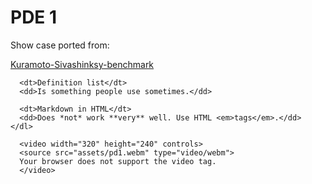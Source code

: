 # PDE 1
Show case ported from:

[Kuramoto-Sivashinksy-benchmark](https://github.com/johnfgibson/julia-pde-benchmark/blob/master/1-Kuramoto-Sivashinksy-benchmark.ipynb)

```@raw html
  <dt>Definition list</dt>
  <dd>Is something people use sometimes.</dd>

  <dt>Markdown in HTML</dt>
  <dd>Does *not* work **very** well. Use HTML <em>tags</em>.</dd>
</dl>
```

```@raw html
  <video width="320" height="240" controls>
  <source src="assets/pd1.webm" type="video/webm">
  Your browser does not support the video tag.
  </video>
```
